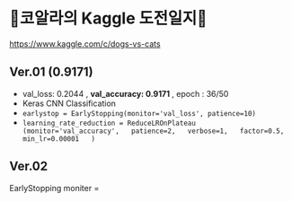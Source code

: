 # 🐨코알라의 Kaggle 도전일지🦜
https://www.kaggle.com/c/dogs-vs-cats

## Ver.01 (0.9171)
- val_loss: 0.2044 , **val_accuracy: 0.9171** , epoch : 36/50 
- Keras CNN Classification
- `earlystop = EarlyStopping(monitor='val_loss', patience=10)`
- `learning_rate_reduction = ReduceLROnPlateau  
(monitor='val_accuracy',  
                                           patience=2,  
                                           verbose=1,  
                                           factor=0.5,  
                                           min_lr=0.00001  
                                           )` 
## Ver.02
EarlyStopping moniter = 

